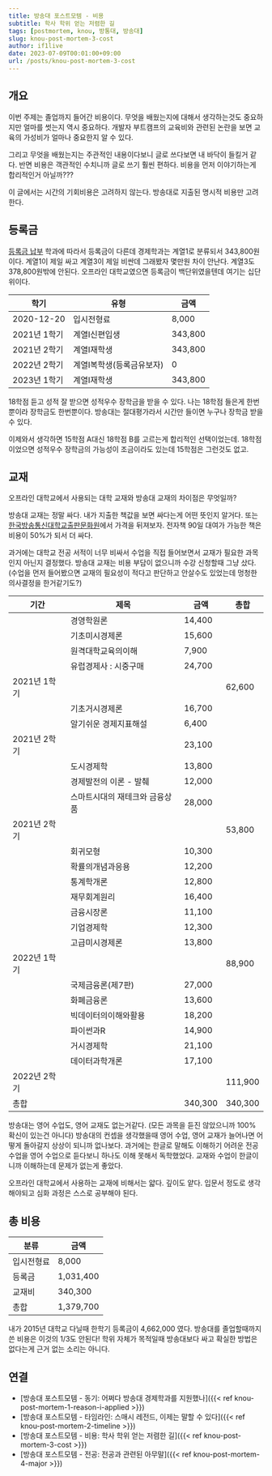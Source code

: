 ```yaml
---
title: 방송대 포스트모템 - 비용
subtitle: 학사 학위 얻는 저렴한 길
tags: [postmortem, knou, 방통대, 방송대]
slug: knou-post-mortem-3-cost
author: if1live
date: 2023-07-09T00:01:00+09:00
url: /posts/knou-post-mortem-3-cost
---
```


## 개요

이번 주제는 졸업까지 들어간 비용이다.
무엇을 배웠는지에 대해서 생각하는것도 중요하지만 얼마를 썻는지 역시 중요하다.
개발자 부트캠프의 교육비와 관련된 논란을 보면 교육의 가성비가 얼마나 중요한지 알 수 있다.

그리고 무엇을 배웠는지는 주관적인 내용이다보니 글로 쓰다보면 내 바닥이 들킬거 같다.
반면 비용은 객관적인 수치니까 글로 쓰기 훨씬 편하다.
비용을 먼저 이야기하는게 합리적인거 아닐까???

이 글에서는 시간의 기회비용은 고려하지 않는다.
방송대로 지출된 명시적 비용만 고려한다.

## 등록금

[등록금 납부](https://weekly.knou.ac.kr/othr/pbanView.do?bchlPbanUn=719)
학과에 따라서 등록금이 다른데 경제학과는 계열1로 분류되서 343,800원이다.
계열1이 제일 싸고 계열3이 제일 비싼데 그래봤자 몇만원 차이 안난다.
계열3도 378,800원밖에 안된다.
오프라인 대학교였으면 등록금이 백단위였을텐데 여기는 십단위이다.

| 학기 | 유형 | 금액 |
|--|--|--|
| 2020-12-20 | 입시전형료 | 8,000 |
| 2021년 1학기 | 계열Ⅰ신편입생 | 343,800 |
| 2021년 2학기 | 계열Ⅰ재학생 | 343,800 |
| 2022년 2학기 | 계열Ⅰ복학생(등록금유보자) | 0 |
| 2023년 1학기 | 계열Ⅰ재학생 | 343,800 |

18학점 듣고 성적 잘 받으면 성적우수 장학금을 받을 수 있다.
나는 18학점 들은게 한번뿐이라 장학금도 한번뿐이다.
방송대는 절대평가라서 시간만 들이면 누구나 장학금 받을 수 있다.

이제와서 생각하면 15학점 A대신 18학점 B를 고르는게 합리적인 선택이었는데.
18학점이었으면 성적우수 장학금의 가능성이 조금이라도 있는데 15학점은 그런것도 없고.

## 교재

오프라인 대학교에서 사용되는 대학 교재와 방송대 교재의 차이점은 무엇일까?

방송대 교재는 정말 싸다.
내가 지출한 책값을 보면 싸다는게 어떤 뜻인지 알거다.
또는 [한국방송통신대학교출판문화원](https://press.knou.ac.kr/)에서 가격을 뒤져보자.
전자책 90일 대여가 가능한 책은 비용이 50%가 되서 더 싸다.

과거에는 대학교 전공 서적이 너무 비싸서 수업을 직접 들어보면서 교재가 필요한 과목인지 아닌지 결정했다.
방송대 교재는 비용 부담이 없으니까 수강 신청할때 그냥 샀다.
(수업을 먼저 들어봤으면 교재의 필요성이 적다고 판단하고 안살수도 있었는데 멍청한 의사결정을 한거같기도?)

| 기간 | 제목 | 금액 | 총합 |
|--|--|--|--|
| | 경영학원론 | 14,400  | |
| | 기초미시경제론 | 15,600  | |
| | 원격대학교육의이해 | 7,900   | |
| | 유럽경제사 : 시중구매 | 24,700  | |
| 2021년 1학기 | | | 62,600  |
| | 기초거시경제론 | 16,700  | |
| | 알기쉬운 경제지표해설 | 6,400   | |
| 2021년 2학기 | | 23,100  | |
| | 도시경제학 | 13,800  | |
| | 경제발전의 이론 - 발췌 | 12,000  | |
| | 스마트시대의 재테크와 금융상품 | 28,000  | |
| 2021년 2학기 | | | 53,800  |
| | 회귀모형 | 10,300  | |
| | 확률의개념과응용 | 12,200  | |
| | 통계학개론 | 12,800  | |
| | 재무회계원리 | 16,400  | |
| | 금융시장론 | 11,100  | |
| | 기업경제학 | 12,300  | |
| | 고급미시경제론 | 13,800  | |
| 2022년 1학기 | | | 88,900  |
| | 국제금융론(제7판) | 27,000  | |
| | 화폐금융론 | 13,600  | |
| | 빅데이터의이해와활용 | 18,200  | |
| | 파이썬과R | 14,900  | |
| | 거시경제학 | 21,100  | |
| | 데이터과학개론 | 17,100  | |
| 2022년 2학기 | |  | 111,900 |
| 총합 | | 340,300 | 340,300 |

방송대는 영어 수업도, 영어 교재도 없는거같다. (모든 과목을 듣진 않았으니까 100% 확신이 있는건 아니다)
방송대의 컨셉을 생각했을때 영어 수업, 영어 교재가 늘어나면 어떻게 돌아갈지 상상이 되니까 없나보다.
과거에는 한글로 말해도 이해하기 어려운 전공수업을 영어 수업으로 듣다보니 하나도 이해 못해서 독학했었다. 교재와 수업이 한글이니까 이해하는데 문제가 없는게 좋았다.

오프라인 대학교에서 사용하는 교재에 비해서는 얇다. 깊이도 얕다.
입문서 정도로 생각해야되고 심화 과정은 스스로 공부해야 된다.

## 총 비용

| 분류 | 금액 |
|--|--|
| 입시전형료 | 8,000 |
| 등록금 | 1,031,400 |
| 교재비 | 340,300 |
| 총합 | 1,379,700 |

내가 2015년 대학교 다닐때 한학기 등록금이 4,662,000 였다.
방송대를 졸업할때까지 쓴 비용은 이것의 1/3도 안된다!
학위 자체가 목적일때 방송대보다 싸고 확실한 방법은 없다는게 근거 없는 소리는 아니다.

## 연결
* [방송대 포스트모템 - 동기: 어쩌다 방송대 경제학과를 지원했나]({{< ref knou-post-mortem-1-reason-i-applied >}})
* [방송대 포스트모템 - 타임라인: 스매시 레전드, 이제는 말할 수 있다]({{< ref knou-post-mortem-2-timeline >}})
* [방송대 포스트모템 - 비용: 학사 학위 얻는 저렴한 길]({{< ref knou-post-mortem-3-cost >}})
* [방송대 포스트모템 - 전공: 전공과 관련된 아무말]({{< ref knou-post-mortem-4-major >}})
